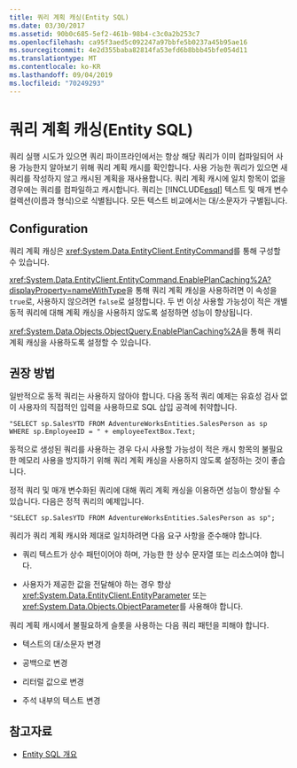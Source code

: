 ```yaml
---
title: 쿼리 계획 캐싱(Entity SQL)
ms.date: 03/30/2017
ms.assetid: 90b0c685-5ef2-461b-98b4-c3c0a2b253c7
ms.openlocfilehash: ca95f3aed5c092247a97bbfe5b0237a45b95ae16
ms.sourcegitcommit: 4e2d355baba82814fa53efd6b8bbb45bfe054d11
ms.translationtype: MT
ms.contentlocale: ko-KR
ms.lasthandoff: 09/04/2019
ms.locfileid: "70249293"
---
```

# <a name="query-plan-caching-entity-sql"></a>쿼리 계획 캐싱(Entity SQL)
쿼리 실행 시도가 있으면 쿼리 파이프라인에서는 항상 해당 쿼리가 이미 컴파일되어 사용 가능한지 알아보기 위해 쿼리 계획 캐시를 확인합니다. 사용 가능한 쿼리가 있으면 새 쿼리를 작성하지 않고 캐시된 계획을 재사용합니다. 쿼리 계획 캐시에 일치 항목이 없을 경우에는 쿼리를 컴파일하고 캐시합니다. 쿼리는 [!INCLUDE[esql](../../../../../../includes/esql-md.md)] 텍스트 및 매개 변수 컬렉션(이름과 형식)으로 식별됩니다. 모든 텍스트 비교에서는 대/소문자가 구별됩니다.  
  
## <a name="configuration"></a>Configuration  
 쿼리 계획 캐싱은 <xref:System.Data.EntityClient.EntityCommand>를 통해 구성할 수 있습니다.  
  
 <xref:System.Data.EntityClient.EntityCommand.EnablePlanCaching%2A?displayProperty=nameWithType>을 통해 쿼리 계획 캐싱을 사용하려면 이 속성을 `true`로, 사용하지 않으려면 `false`로 설정합니다. 두 번 이상 사용할 가능성이 적은 개별 동적 쿼리에 대해 계획 캐싱을 사용하지 않도록 설정하면 성능이 향상됩니다.  
  
 <xref:System.Data.Objects.ObjectQuery.EnablePlanCaching%2A>을 통해 쿼리 계획 캐싱을 사용하도록 설정할 수 있습니다.  
  
## <a name="recommended-practice"></a>권장 방법  
 일반적으로 동적 쿼리는 사용하지 않아야 합니다. 다음 동적 쿼리 예제는 유효성 검사 없이 사용자의 직접적인 입력을 사용하므로 SQL 삽입 공격에 취약합니다.  
  
 `"SELECT sp.SalesYTD FROM AdventureWorksEntities.SalesPerson as sp WHERE sp.EmployeeID = " + employeeTextBox.Text;`  
  
 동적으로 생성된 쿼리를 사용하는 경우 다시 사용할 가능성이 적은 캐시 항목의 불필요한 메모리 사용을 방지하기 위해 쿼리 계획 캐싱을 사용하지 않도록 설정하는 것이 좋습니다.  
  
 정적 쿼리 및 매개 변수화된 쿼리에 대해 쿼리 계획 캐싱을 이용하면 성능이 향상될 수 있습니다. 다음은 정적 쿼리의 예제입니다.  
  
```  
"SELECT sp.SalesYTD FROM AdventureWorksEntities.SalesPerson as sp";  
```  
  
 쿼리가 쿼리 계획 캐시와 제대로 일치하려면 다음 요구 사항을 준수해야 합니다.  
  
- 쿼리 텍스트가 상수 패턴이어야 하며, 가능한 한 상수 문자열 또는 리소스여야 합니다.  
  
- 사용자가 제공한 값을 전달해야 하는 경우 항상 <xref:System.Data.EntityClient.EntityParameter> 또는 <xref:System.Data.Objects.ObjectParameter>를 사용해야 합니다.  
  
 쿼리 계획 캐시에서 불필요하게 슬롯을 사용하는 다음 쿼리 패턴을 피해야 합니다.  
  
- 텍스트의 대/소문자 변경  
  
- 공백으로 변경  
  
- 리터럴 값으로 변경  
  
- 주석 내부의 텍스트 변경  
  
## <a name="see-also"></a>참고자료

- [Entity SQL 개요](entity-sql-overview.md)
